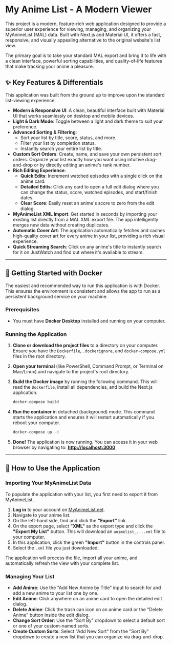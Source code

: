 # My Anime List - A Modern Viewer

This project is a modern, feature-rich web application designed to provide a superior user experience for viewing, managing, and organizing your MyAnimeList (MAL) data. Built with Next.js and Material UI, it offers a fast, responsive, and visually appealing alternative to the original website's list view.

The primary goal is to take your standard MAL export and bring it to life with a clean interface, powerful sorting capabilities, and quality-of-life features that make tracking your anime a pleasure.

## ✨ Key Features & Differentials

This application was built from the ground up to improve upon the standard list-viewing experience.

- **Modern & Responsive UI**: A clean, beautiful interface built with Material UI that works seamlessly on desktop and mobile devices.
- **Light & Dark Mode**: Toggle between a light and dark theme to suit your preference.
- **Advanced Sorting & Filtering**:
    - Sort your list by title, score, status, and more.
    - Filter your list by completion status.
    - Instantly search your entire list by title.
- **Custom Sort Orders**: Create, name, and save your own persistent sort orders. Organize your list exactly how you want using intuitive drag-and-drop or by directly editing an anime's rank number.
- **Rich Editing Experience**:
    - **Quick Edits**: Increment watched episodes with a single click on the anime card.
    - **Detailed Edits**: Click any card to open a full edit dialog where you can change the status, score, watched episodes, and start/finish dates.
    - **Clear Score**: Easily reset an anime's score to zero from the edit dialog.
- **MyAnimeList XML Import**: Get started in seconds by importing your existing list directly from a MAL XML export file. The app intelligently merges new data without creating duplicates.
- **Automatic Cover Art**: The application automatically fetches and caches high-quality cover art for every anime in your list, providing a rich visual experience.
- **Quick Streaming Search**: Click on any anime's title to instantly search for it on JustWatch and find out where it's available to stream.

---

## 🚀 Getting Started with Docker

The easiest and recommended way to run this application is with Docker. This ensures the environment is consistent and allows the app to run as a persistent background service on your machine.

### Prerequisites

- You must have **Docker Desktop** installed and running on your computer.

### Running the Application

1.  **Clone or download the project files** to a directory on your computer. Ensure you have the `Dockerfile`, `.dockerignore`, and `docker-compose.yml` files in the root directory.

2.  **Open your terminal** (like PowerShell, Command Prompt, or Terminal on Mac/Linux) and navigate to the project's root directory.

3.  **Build the Docker image** by running the following command. This will read the `Dockerfile`, install all dependencies, and build the Next.js application.
    ```bash
    docker-compose build
    ```

4.  **Run the container** in detached (background) mode. This command starts the application and ensures it will restart automatically if you reboot your computer.
    ```bash
    docker-compose up -d
    ```

5.  **Done!** The application is now running. You can access it in your web browser by navigating to:
    **[http://localhost:3000](http://localhost:3000)**

---

## 📖 How to Use the Application

### Importing Your MyAnimeList Data

To populate the application with your list, you first need to export it from MyAnimeList.

1.  **Log in** to your account on [MyAnimeList.net](https://myanimelist.net).
2.  Navigate to your anime list.
3.  On the left-hand side, find and click the **"Export"** link.
4.  On the export page, select **"XML"** as the export type and click the **"Export My List"** button. This will download an `animelist_....xml` file to your computer.
5.  In this application, click the green **"Import"** button in the controls panel.
6.  Select the `.xml` file you just downloaded.

The application will process the file, import all your anime, and automatically refresh the view with your complete list.

### Managing Your List

- **Add Anime**: Use the "Add New Anime by Title" input to search for and add a new anime to your list one by one.
- **Edit Anime**: Click anywhere on an anime card to open the detailed edit dialog.
- **Delete Anime**: Click the trash can icon on an anime card or the "Delete Anime" button inside the edit dialog.
- **Change Sort Order**: Use the "Sort By" dropdown to select a default sort or one of your custom-named sorts.
- **Create Custom Sorts**: Select "Add New Sort" from the "Sort By" dropdown to create a new list that you can organize via drag-and-drop.
